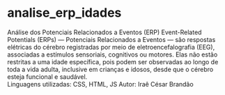 # analise_erp_idades
Análise dos Potenciais Relacionados a Eventos (ERP)
Event-Related Potentials (ERPs) — Potenciais Relacionados a Eventos — são respostas elétricas do cérebro registradas por meio de eletroencefalografia (EEG), associadas a estímulos sensoriais, cognitivos ou motores. Elas não estão restritas a uma idade específica, pois podem ser observadas ao longo de toda a vida adulta, inclusive em crianças e idosos, desde que o cérebro esteja funcional e saudável.<br>
Linguagens utilizadas: CSS, HTML, JS
Autor: Iraê César Brandão
